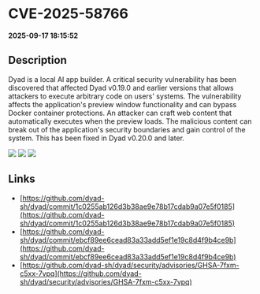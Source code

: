 # CVE-2025-58766

**2025-09-17 18:15:52**

## Description
Dyad is a local AI app builder. A critical security vulnerability has been discovered that affected Dyad v0.19.0 and earlier versions that allows attackers to execute arbitrary code on users' systems. The vulnerability affects the application's preview window functionality and can bypass Docker container protections.  An attacker can craft web content that automatically executes when the preview loads. The malicious content can break out of the application's security boundaries and gain control of the system. This has been fixed in Dyad v0.20.0 and later.

![](https://img.shields.io/static/v1?label=Score&message=9.0&color=red)
![](https://img.shields.io/static/v1?label=Severity&message=CRITICAL&color=red)
![](https://img.shields.io/static/v1?label=CWE&message=RCE&color=green)

## Links
- [https://github.com/dyad-sh/dyad/commit/1c0255ab126d3b38ae9e78b17cdab9a07e5f0185](https://github.com/dyad-sh/dyad/commit/1c0255ab126d3b38ae9e78b17cdab9a07e5f0185)
- [https://github.com/dyad-sh/dyad/commit/ebcf89ee6cead83a33add5ef1e19c8d4f9b4ce9b](https://github.com/dyad-sh/dyad/commit/ebcf89ee6cead83a33add5ef1e19c8d4f9b4ce9b)
- [https://github.com/dyad-sh/dyad/security/advisories/GHSA-7fxm-c5xx-7vpq](https://github.com/dyad-sh/dyad/security/advisories/GHSA-7fxm-c5xx-7vpq)
